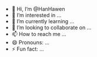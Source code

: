 - 👋 Hi, I’m @HanHawen
- 👀 I’m interested in ...
- 🌱 I’m currently learning ...
- 💞️ I’m looking to collaborate on ...
- 📫 How to reach me ...
- 😄 Pronouns: ...
- ⚡ Fun fact: ...

<!---
HanHawen/HanHawen is a ✨ special ✨ repository because its `README.md` (this file) appears on your GitHub profile.
You can click the Preview link to take a look at your changes.
--->
